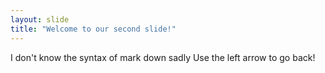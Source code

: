 ```yaml
---
layout: slide
title: "Welcome to our second slide!"
---
```

I don't know the syntax of mark down sadly
Use the left arrow to go back!
